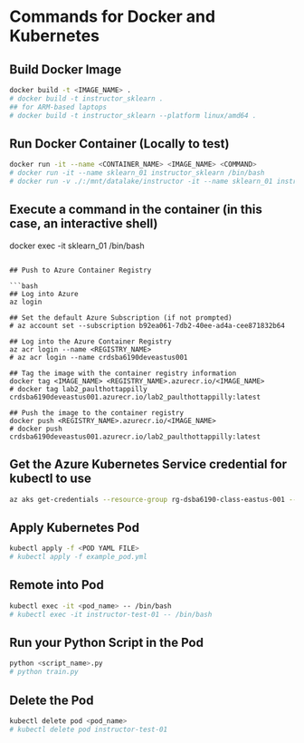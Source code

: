 # Commands for Docker and Kubernetes

## Build Docker Image

```bash
docker build -t <IMAGE_NAME> .
# docker build -t instructor_sklearn .
## for ARM-based laptops
# docker build -t instructor_sklearn --platform linux/amd64 .
```

## Run Docker Container (Locally to test)

```bash
docker run -it --name <CONTAINER_NAME> <IMAGE_NAME> <COMMAND> 
# docker run -it --name sklearn_01 instructor_sklearn /bin/bash
# docker run -v ./:/mnt/datalake/instructor -it --name sklearn_01 instructor_sklearn /bin/bash
```

## Execute a command in the container (in this case, an interactive shell)
docker exec -it sklearn_01 /bin/bash
```

## Push to Azure Container Registry

```bash
## Log into Azure
az login

## Set the default Azure Subscription (if not prompted)
# az account set --subscription b92ea061-7db2-40ee-ad4a-cee871832b64

## Log into the Azure Container Registry
az acr login --name <REGISTRY_NAME>
# az acr login --name crdsba6190deveastus001

## Tag the image with the container registry information
docker tag <IMAGE_NAME> <REGISTRY_NAME>.azurecr.io/<IMAGE_NAME>
# docker tag lab2_paulthottappilly crdsba6190deveastus001.azurecr.io/lab2_paulthottappilly:latest

## Push the image to the container registry
docker push <REGISTRY_NAME>.azurecr.io/<IMAGE_NAME>
# docker push crdsba6190deveastus001.azurecr.io/lab2_paulthottappilly:latest
```

## Get the Azure Kubernetes Service credential for kubectl to use
```bash
az aks get-credentials --resource-group rg-dsba6190-class-eastus-001 --name kub-dsba6190-class-dev-eastus-001 --overwrite-existing
```

## Apply Kubernetes Pod

```bash
kubectl apply -f <POD YAML FILE>
# kubectl apply -f example_pod.yml
```

## Remote into Pod 

```bash
kubectl exec -it <pod_name> -- /bin/bash
# kubectl exec -it instructor-test-01 -- /bin/bash
```

## Run your Python Script in the Pod

```bash
python <script_name>.py
# python train.py
```

## Delete the Pod

```bash
kubectl delete pod <pod_name>
# kubectl delete pod instructor-test-01
```